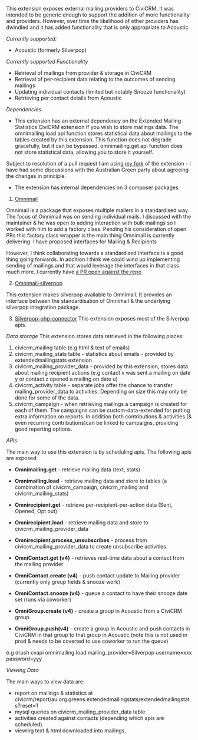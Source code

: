 This extension exposes external mailing providers to CiviCRM. It was intended
to be generic enough to support the addition of more functionality and providers.
However, over time the likelihood of other providers has dwindled and it
has added functionality that is only appropriate to Acoustic.

*Currently supported:*
- Acoustic (formerly Silverpop)

*Currently supported Functionality*
- Retrieval of mailings from provider & storage in CiviCRM
- Retrieval of per-recipient data relating to the outcomes of sending mailings
- Updating individual contacts (limited but notably Snooze functionality)
- Retrieving per contact details from Acoustic

*Dependencies*
-  This extension has an external dependency on the Extended Mailing Statistics CiviCRM
extension if you wish to store mailings data. The omnimailing.load api function
stores statistical data about mailings to the tables created by this extension. This
function does not degrade gracefully, but it can be bypassed. omnimailing.get api
function does not store statistical data, allowing you to store it yourself.

  Subject to resolution of a pull request I am using [my fork](https://github.com/eileenmcnaughton/au.org.greens.extendedmailingstats) of the extension  - I have had some discussions with the Australian Green party about agreeing the changes in principle.

- The extension has internal dependencies on 3 composer packages
1. [Omnimail](https://github.com/gabrielbull/omnimail)

  Omnimail is a package that exposes multiple mailers in a standardised way.
  The focus of Omnimail was on sending individual mails.
  I discussed with the maintainer & he was open to adding interaction with bulk mailings so
  I worked with him to add a factory class. Pending his consideration of open PRs
  this factory class wrapper is the main thing Omnimail is currently delivering. I have
  proposed interfaces for Mailing & Recipients

  However, I think collaborating towards a standardised interface is a good thing going forwards.
  In addition I think we could wind up implementing sending of mailings and that would
  leverage the interfaces in that class much more. I currently have [a PR open against the repo](https://github.com/gabrielbull/omnimail/pull/27)

2. [Omnimail-silverpop](https://github.com/eileenmcnaughton/omnimail-silverpop)

  This extension makes silverpop available to Omnimail. It provides an interface between the
  standardisation of Omnimail & the underlying silverpop integration package.

3. [Silverpop-php-connector](https://github.com/mrmarkfrench/silverpop-php-connector)
  This extension exposes most of the Silverpop apis.

*Data storage*
  This extension stores data retrieved in the following places:
  1. civicrm_mailing table (e.g html & text of emails)
  2. civicrm_mailing_stats table - statistics about emails - provided by extendedmailingstats extension
  3. civicrm_mailing_provider_data - provided by this extension, stores data about mailing recipient
  actions (e.g contact x was sent a mailing on date y or contact z opened a mailing on date u)
  4. civicrm_activity table - separate jobs offer the chance to transfer mailing_provider_data to
  activities. Depending on size this may only be done for some of the data.
  5. civicrm_campaign - when retrieving mailings a campaign is created for each of them. The
  campaigns can be custom-data-extended for putting extra information on reports. In addition
  both contributions & activities (& even recurring contributions)can be linked to campaigns, providing
  good reporting options.

*APIs*

The main way to use this extension is by scheduling apis. The following apis are exposed:
- **Omnimailing.get** - retrieve mailing data (text, stats)
- **Omnimailing.load** - retrieve mailing data and store to tables (a combination of civicrm_campaign, civicrm_mailing and civicrm_mailing_stats)

- **Omnirecipient.get** - retrieve per-recipient-per-action data (Sent, Opened, Opt out)
- **Omnirecipient.load** - retrieve mailing data and store to civicrm_mailing_provider_data
- **Omnirecipient.process_unsubscribes**  - process from civicrm_mailing_provider_data to create unsubscribe activities.
- **OmniContact.get (v4)** - retrieves real-time data about a contact from the mailing provider
- **OmniContact.create (v4)** - push contact update to Mailing provider (currently only group fields & snooze work)
- **OmniContact.snooze (v4)** - queue a contact to have their snooze date set (runs via coworker)
- **OmniGroup.create (v4)** - create a group in Acoustic from a CiviCRM group
- **OmniGroup.push(v4)** - create a group in Acoustic and push contacts in CiviCRM in that group
to that group in Acoustic (note this is not used in prod & needs to be coverted to use coworker
to run the queue)

e.g drush cvapi omnimailing.load mailing_provider=Silverpop username=xxx password=yyy

*Viewing Data*

The main ways to view data are:
- report on mailings & statistics at civicrm/report/au.org.greens.extendedmailingstats/extendedmailingstats?reset=1
- mysql queries on civicrm_mailing_provider_data table
- activities created against contacts (depending which apis are scheduled)
- viewing text & html downloaded into mailings.
